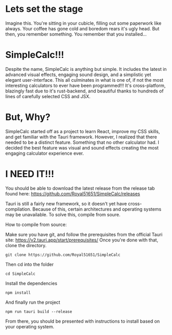 # Lets set the stage

Imagine this. You're sitting in your cubicle, filling out some paperwork like always. Your coffee has gone cold and boredom rears it's ugly head. But then, you remember something. You remember that you installed...

# SimpleCalc!!!

Despite the name, SimpleCalc is anything but simple. It includes the latest in advanced visual effects, engaging sound design, and a simplistic yet elegant user-interface. This all culminates in what is one of, if not the most interesting calculators to ever have been programmed!!! It's cross-platform, blazingly fast due to it's rust-backend, and beautiful thanks to hundreds of lines of carefully selected CSS and JSX. 

# But, Why?

SimpleCalc started off as a project to learn React, improve my CSS skills, and get familiar with the Tauri framework. However, I realized that there needed to be a distinct feature. Something that no other calculator had. I decided the best feature was visual and sound effects creating the most engaging calculator experience ever.

# I NEED IT!!!

You should be able to download the latest release from the release tab found here:  https://github.com/Royal51651/SimpleCalc/releases

Tauri is still a fairly new framework, so it doesn't yet have cross-compilation. Because of this, certain architectures and operating systems may be unavailable. To solve this, compile from soure.

How to compile from source:

Make sure you have git, and follow the prerequisites from the official Tauri site: https://v2.tauri.app/start/prerequisites/
Once you're done with that, clone the directory.

```git clone https://github.com/Royal51651/SimpleCalc```

Then cd into the folder

```cd SimpleCalc```

Install the dependencies

```npm install```

And finally run the project

```npm run tauri build --release```

From there, you should be presented with instructions to install based on your operating system.

